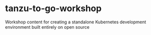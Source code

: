# tanzu-to-go-workshop
Workshop content for creating a standalone Kubernetes development environment built entirely on open source
